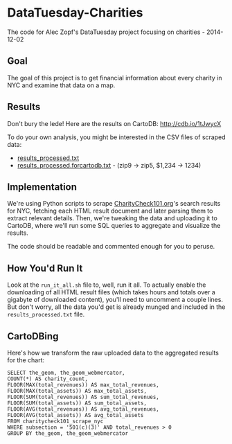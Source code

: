 DataTuesday-Charities
=====================

The code for Alec Zopf's DataTuesday project focusing on charities - 2014-12-02

Goal
---
The goal of this project is to get financial information about every charity in NYC and examine that data on a map.

Results
---
Don't bury the lede!  Here are the results on CartoDB: http://cdb.io/1tJwycX

To do your own analysis, you might be interested in the CSV files of scraped data:
- [results_processed.txt](data/results_processed.txt)
- [results_processed.forcartodb.txt](data/results_processed.forcartodb.txt) - (zip9 -> zip5, $1,234 -> 1234)

Implementation
---
We're using Python scripts to scrape [CharityCheck101.org](http://www.CharityCheck101.org/)'s search results for NYC, fetching each HTML result document and later parsing them to extract relevant details.  Then, we're tweaking the data and uploading it to CartoDB, where we'll run some SQL queries to aggregate and visualize the results.

The code should be readable and commented enough for you to peruse.

How You'd Run It
---
Look at the `run_it_all.sh` file to, well, run it all.  To actually enable the downloading of all HTML result files (which takes hours and totals over a gigabyte of downloaded content), you'll need to uncomment a couple lines.  But don't worry, all the data you'd get is already munged and included in the `results_processed.txt` file.

CartoDBing
---
Here's how we transform the raw uploaded data to the aggregated results for the chart:
```
SELECT the_geom, the_geom_webmercator,
COUNT(*) AS charity_count,
FLOOR(MAX(total_revenues)) AS max_total_revenues,
FLOOR(MAX(total_assets)) AS max_total_assets,
FLOOR(SUM(total_revenues)) AS sum_total_revenues,
FLOOR(SUM(total_assets)) AS sum_total_assets,
FLOOR(AVG(total_revenues)) AS avg_total_revenues,
FLOOR(AVG(total_assets)) AS avg_total_assets 
FROM charitycheck101_scrape_nyc 
WHERE subsection = '501(c)(3)' AND total_revenues > 0
GROUP BY the_geom, the_geom_webmercator
```
